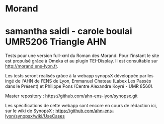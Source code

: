 Morand
======

samantha saidi - carole boulai
UMR5206 Triangle
AHN
======

Tests pour une version full-xml du Roman des Morand. Pour l'instant le site est propulsé grâce à Omeka et au plugin TEI-Display. Il est consultable sur http://morand.ens-lyon.fr. 

Les tests seront réalisés grâce à la webapp synopsX développée par les ingé de l'AHN de l'ENS de Lyon, Emmanuel Chateau (Labex Les Passés dans le Présent) et Philippe Pons (Centre Alexandre Koyré - UMR 8560).

Master repository : https://github.com/ahn-ens-lyon/synopsx.git

Les spécifications de cette webapp sont encore en cours de rédaction ici, sur le wiki de SynopsX : https://github.com/ahn-ens-lyon/synopsx/wiki/UseCases
